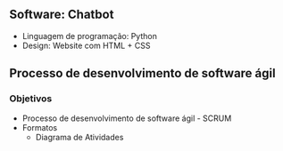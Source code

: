 ## Software: Chatbot
* Linguagem de programação: Python
* Design: Website com HTML + CSS

## Processo de desenvolvimento de software ágil
### Objetivos
* Processo de desenvolvimento de software ágil - SCRUM
* Formatos
  * Diagrama de Atividades

